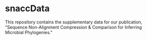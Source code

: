 # snaccData
This repository contains the supplementary data for our publication, "Sequence Non-Alignment Compression &amp; Comparison for Inferring Microbial Phylogenies."
